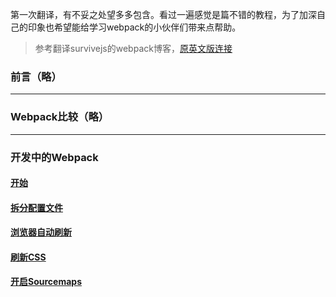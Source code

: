 第一次翻译，有不妥之处望多多包含。看过一遍感觉是篇不错的教程，为了加深自己的印象也希望能给学习webpack的小伙伴们带来点帮助。

>参考翻译survivejs的webpack博客，[原英文版连接](http://survivejs.com/webpack/introduction/)

### 前言（略）

----

### Webpack比较（略）

----

### 开发中的Webpack

#### [开始](Develop-With-Webpack/Getting-Started.md)

#### [拆分配置文件](Splitting-the-Configuration)

#### [浏览器自动刷新](Automatic-Browser-Refresh)

#### [刷新CSS](Refreshing-CSS)

#### [开启Sourcemaps](Enabling-Sourcemaps)
